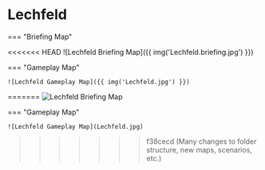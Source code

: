 # Lechfeld

=== "Briefing Map"

<<<<<<< HEAD
    ![Lechfeld Briefing Map]({{ img('Lechfeld.briefing.jpg') }})

=== "Gameplay Map"

    ![Lechfeld Gameplay Map]({{ img('Lechfeld.jpg') }})
=======
    ![Lechfeld Briefing Map](Lechfeld.briefing.jpg)

=== "Gameplay Map"

    ![Lechfeld Gameplay Map](Lechfeld.jpg)
>>>>>>> f38cecd (Many changes to folder structure, new maps, scenarios, etc.)
